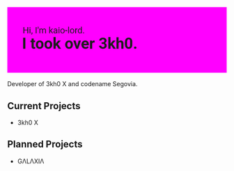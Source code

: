<img src="header.png">
<p></p>Developer of 3kh0 X and codename Segovia.</p>


## Current Projects
- 3kh0 X


## Planned Projects
- GΛLΛXIΛ
  

